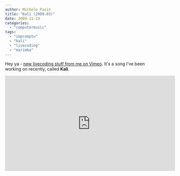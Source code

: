 ```yaml
---
author: Michele Pasin
title: "Kali (2009-03)"
date: 2009-11-23
categories: 
  - "computermusic"
tags: 
  - "impromptu"
  - "kali"
  - "livecoding"
  - "marimba"
---
```


Hey ya - [new livecoding stuff from me on Vimeo](http://www.vimeo.com/7762642). It's a song I've been working on recently, called **Kali**. 

<iframe width="560" height="315" src="https://www.youtube.com/embed/3S-ea8MtEas?si=43c9mQ4mZr_KJWqw&autoplay=1&amp;start=340" title="YouTube video player" frameborder="0" allow="accelerometer; autoplay; clipboard-write; encrypted-media; gyroscope; picture-in-picture; web-share" referrerpolicy="strict-origin-when-cross-origin" allowfullscreen></iframe>



